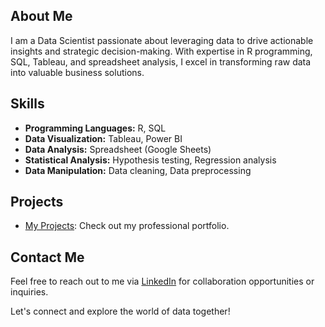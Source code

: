 ## About Me
I am a Data Scientist passionate about leveraging data to drive actionable insights and strategic decision-making. With expertise in R programming, SQL, Tableau, and spreadsheet analysis, I excel in transforming raw data into valuable business solutions.

## Skills
- **Programming Languages:** R, SQL
- **Data Visualization:** Tableau, Power BI
- **Data Analysis:** Spreadsheet (Google Sheets)
- **Statistical Analysis:** Hypothesis testing, Regression analysis
- **Data Manipulation:** Data cleaning, Data preprocessing

## Projects
- [My Projects](https://sirius-ife.github.io/my_projects/): Check out my professional portfolio.

## Contact Me
Feel free to reach out to me via [LinkedIn](https://www.linkedin.com/in/ifeoluwa-abe-02858a244/) for collaboration opportunities or inquiries.

Let's connect and explore the world of data together!


